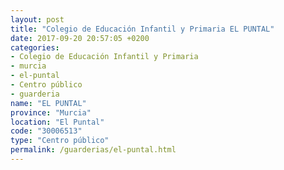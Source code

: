 ```yaml
---
layout: post
title: "Colegio de Educación Infantil y Primaria EL PUNTAL"
date: 2017-09-20 20:57:05 +0200
categories:
- Colegio de Educación Infantil y Primaria
- murcia
- el-puntal
- Centro público
- guarderia
name: "EL PUNTAL"
province: "Murcia"
location: "El Puntal"
code: "30006513"
type: "Centro público"
permalink: /guarderias/el-puntal.html
---
```

